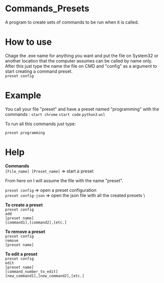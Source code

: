 # Commands_Presets
A program to create sets of commands to be run when it is called.

# How to use
Chage the .exe name for anything you want and put the file on System32 or another location that the computer assumes can be called by name only.
After this just type the name the file on CMD and "config" as a argument to start creating a command preset. \
`preset config`

# Example
You call your file "preset" and have a preset named "programming" with the commands :
  `start chrome`
  `start code`
  `python3`
  `wsl`
  
To run all this commands just type: 
```
preset programming
```

# Help
**Commands** \
`[File_name] [Preset_name]` => start a preset

From here on I will assume the file with the name "preset".

`preset config` => open a preset configuration \
`preset config-json` => open the json file with all the created presets \

**To create a preset** \
`preset config` \
`add` \
`[preset name]` \
`[command1],[command2],[etc.]`

**To remove a preset** \
`preset config` \
`remove` \
`[preset name]` 

**To edit a preset** \
`preset config` \
`edit` \
`[preset name]` \
`[command_number_to_edit]` \
`[new_command1],[new_command2],[etc.]`


